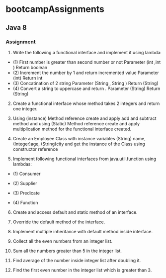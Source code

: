 # bootcampAssignments
## Java 8
### Assignment

	
1. Write the following a functional interface and implement it using lambda:
* (1) First number is greater than second number or not             Parameter (int ,int ) Return boolean
* (2) Increment the number by 1 and return incremented value    Parameter (int) Return int
* (3) Concatination of 2 string                                                             Parameter (String , String ) Return (String)
* (4) Convert a string to uppercase and return .                                Parameter (String) Return (String)
2. Create a functional interface whose method takes 2 integers and return one integer.

3. Using (instance) Method reference create and apply add and subtract method and using (Static) Method reference create and apply multiplication method for the functional interface created.

4. Create an Employee Class with instance variables (String) name, (Integer)age, (String)city and get the instance of the Class using constructor reference  
5. Implement following functional interfaces from java.util.function using lambdas:

* (1) Consumer

* (2) Supplier

* (3) Predicate

* (4) Function

6. Create and access default and static method of an interface.

7. Override the default method of the interface.

8. Implement multiple inheritance with default method inside  interface.

9. Collect all the even numbers from an integer list.

10. Sum all the numbers greater than 5 in the integer list.

11. Find average of the number inside integer list after doubling it.

12. Find the first even number in the integer list which is greater than 3.


